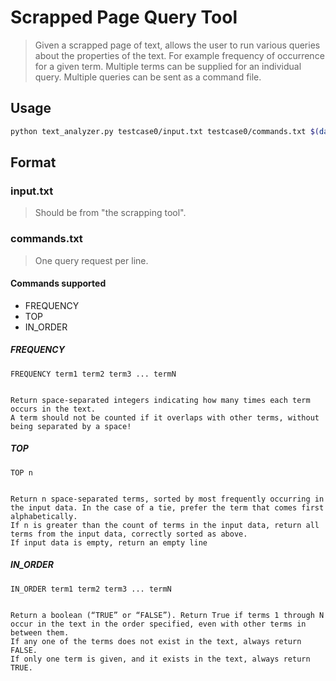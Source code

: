 # Scrapped Page Query Tool
> Given a scrapped page of text, allows the user to run various queries about the properties of the text. 
For example frequency of occurrence for a given term. Multiple terms can be supplied for an individual query.
Multiple queries can be sent as a command file.


## Usage
```sh
python text_analyzer.py testcase0/input.txt testcase0/commands.txt $(date +%s)-output.txt
```

## Format

### input.txt
> Should be from "the scrapping tool".

### commands.txt
> One query request per line.

#### Commands supported
* FREQUENCY
* TOP
* IN_ORDER

##### FREQUENCY
```
FREQUENCY term1 term2 term3 ... termN
 

Return space-separated integers indicating how many times each term occurs in the text.
A term should not be counted if it overlaps with other terms, without being separated by a space!
```

##### TOP
```
TOP n
 

Return n space-separated terms, sorted by most frequently occurring in the input data. In the case of a tie, prefer the term that comes first alphabetically.
If n is greater than the count of terms in the input data, return all terms from the input data, correctly sorted as above.
If input data is empty, return an empty line 
```

##### IN_ORDER
```
IN_ORDER term1 term2 term3 ... termN
 

Return a boolean (“TRUE” or “FALSE”). Return True if terms 1 through N occur in the text in the order specified, even with other terms in between them.
If any one of the terms does not exist in the text, always return FALSE.
If only one term is given, and it exists in the text, always return TRUE.
```